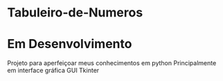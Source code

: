 # Tabuleiro-de-Numeros
# Em Desenvolvimento
Projeto para aperfeiçoar meus conhecimentos em python
Principalmente em interface gráfica GUI Tkinter
